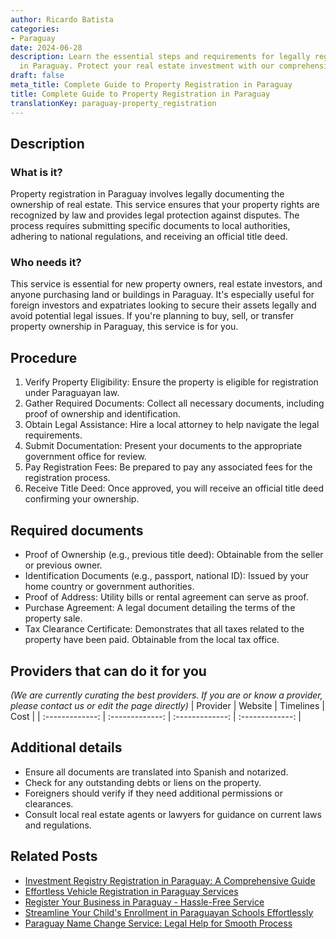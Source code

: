 ```yaml
---
author: Ricardo Batista
categories:
- Paraguay
date: 2024-06-28
description: Learn the essential steps and requirements for legally registering property
  in Paraguay. Protect your real estate investment with our comprehensive guide.
draft: false
meta_title: Complete Guide to Property Registration in Paraguay
title: Complete Guide to Property Registration in Paraguay
translationKey: paraguay-property_registration
---
```



## Description
### What is it?
Property registration in Paraguay involves legally documenting the ownership of real estate. This service ensures that your property rights are recognized by law and provides legal protection against disputes. The process requires submitting specific documents to local authorities, adhering to national regulations, and receiving an official title deed.

### Who needs it?
This service is essential for new property owners, real estate investors, and anyone purchasing land or buildings in Paraguay. It's especially useful for foreign investors and expatriates looking to secure their assets legally and avoid potential legal issues. If you're planning to buy, sell, or transfer property ownership in Paraguay, this service is for you.

## Procedure

1. Verify Property Eligibility: Ensure the property is eligible for registration under Paraguayan law.
2. Gather Required Documents: Collect all necessary documents, including proof of ownership and identification.
3. Obtain Legal Assistance: Hire a local attorney to help navigate the legal requirements.
4. Submit Documentation: Present your documents to the appropriate government office for review.
5. Pay Registration Fees: Be prepared to pay any associated fees for the registration process.
6. Receive Title Deed: Once approved, you will receive an official title deed confirming your ownership.


## Required documents

- Proof of Ownership (e.g., previous title deed): Obtainable from the seller or previous owner.
- Identification Documents (e.g., passport, national ID): Issued by your home country or government authorities.
- Proof of Address: Utility bills or rental agreement can serve as proof.
- Purchase Agreement: A legal document detailing the terms of the property sale.
- Tax Clearance Certificate: Demonstrates that all taxes related to the property have been paid. Obtainable from the local tax office.


## Providers that can do it for you
_(We are currently curating the best providers. If you are or know a provider, please contact us or edit the page directly)_
| Provider        |     Website     |     Timelines    |       Cost      |
| :-------------: | :-------------: |  :-------------: | :-------------: |

## Additional details

- Ensure all documents are translated into Spanish and notarized.
- Check for any outstanding debts or liens on the property.
- Foreigners should verify if they need additional permissions or clearances.
- Consult local real estate agents or lawyers for guidance on current laws and regulations.




## Related Posts

- [Investment Registry Registration in Paraguay: A Comprehensive Guide](https://tramitit.com/guides/paraguay/investment_registry_registration/)
- [Effortless Vehicle Registration in Paraguay Services](https://tramitit.com/guides/paraguay/vehicle_registration/)
- [Register Your Business in Paraguay - Hassle-Free Service](https://tramitit.com/guides/paraguay/commerce_registry_registration/)
- [Streamline Your Child's Enrollment in Paraguayan Schools Effortlessly](https://tramitit.com/guides/paraguay/educational_system_registration/)
- [Paraguay Name Change Service: Legal Help for Smooth Process](https://tramitit.com/guides/paraguay/name_change/)